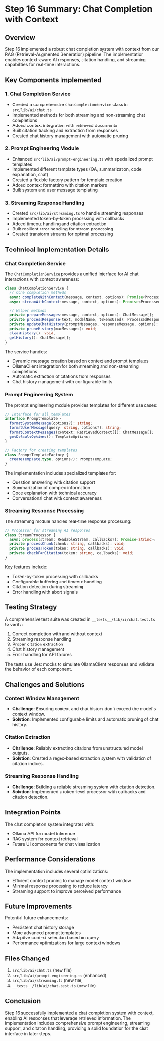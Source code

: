 # Step 16 Summary: Chat Completion with Context

## Overview

Step 16 implemented a robust chat completion system with context from our RAG (Retrieval-Augmented Generation) pipeline. The implementation enables context-aware AI responses, citation handling, and streaming capabilities for real-time interactions.

## Key Components Implemented

### 1. Chat Completion Service

- Created a comprehensive `ChatCompletionService` class in `src/lib/ai/chat.ts`
- Implemented methods for both streaming and non-streaming chat completions
- Added context integration with retrieved documents
- Built citation tracking and extraction from responses
- Created chat history management with automatic pruning

### 2. Prompt Engineering Module

- Enhanced `src/lib/ai/prompt-engineering.ts` with specialized prompt templates
- Implemented different template types (QA, summarization, code explanation, chat)
- Created a flexible factory pattern for template creation
- Added context formatting with citation markers
- Built system and user message templating

### 3. Streaming Response Handling

- Created `src/lib/ai/streaming.ts` to handle streaming responses
- Implemented token-by-token processing with callbacks
- Added timeout handling and citation extraction
- Built resilient error handling for stream processing
- Created transform streams for optimal processing

## Technical Implementation Details

### Chat Completion Service

The `ChatCompletionService` provides a unified interface for AI chat interactions with context awareness:

```typescript
class ChatCompletionService {
  // Core completion methods
  async completeWithContext(message, context, options): Promise<ProcessedResponse>;
  async streamWithContext(message, context, options): Promise<ProcessedResponse>;

  // Helper methods
  private prepareMessages(message, context, options): ChatMessage[];
  private processResponse(text, modelName, tokensUsed): ProcessedResponse;
  private updateChatHistory(promptMessages, responseMessage, options): void;
  private pruneHistory(maxMessages): void;
  clearHistory(): void;
  getHistory(): ChatMessage[];
}
```

The service handles:

- Dynamic message creation based on context and prompt templates
- OllamaClient integration for both streaming and non-streaming completions
- Automatic extraction of citations from responses
- Chat history management with configurable limits

### Prompt Engineering System

The prompt engineering module provides templates for different use cases:

```typescript
// Interface for all templates
interface PromptTemplate {
  formatSystemMessage(options?): string;
  formatUserMessage(query: string, options?): string;
  formatContextMessages(context: RetrievedContext[]): ChatMessage[];
  getDefaultOptions(): TemplateOptions;
}

// Factory for creating templates
class PromptTemplateFactory {
  createTemplate(type, options?): PromptTemplate;
}
```

The implementation includes specialized templates for:

- Question answering with citation support
- Summarization of complex information
- Code explanation with technical accuracy
- Conversational chat with context awareness

### Streaming Response Processing

The streaming module handles real-time response processing:

```typescript
// Processor for streaming AI responses
class StreamProcessor {
  async process(stream: ReadableStream, callbacks?): Promise<string>;
  private processChunk(chunk: string, callbacks): void;
  private processToken(token: string, callbacks): void;
  private checkForCitation(token: string, callbacks): void;
}
```

Key features include:

- Token-by-token processing with callbacks
- Configurable buffering and timeout handling
- Citation detection during streaming
- Error handling with abort signals

## Testing Strategy

A comprehensive test suite was created in `__tests__/lib/ai/chat.test.ts` to verify:

1. Correct completion with and without context
2. Streaming response handling
3. Proper citation extraction
4. Chat history management
5. Error handling for API failures

The tests use Jest mocks to simulate OllamaClient responses and validate the behavior of each component.

## Challenges and Solutions

### Context Window Management

- **Challenge**: Ensuring context and chat history don't exceed the model's context window.
- **Solution**: Implemented configurable limits and automatic pruning of chat history.

### Citation Extraction

- **Challenge**: Reliably extracting citations from unstructured model outputs.
- **Solution**: Created a regex-based extraction system with validation of citation indices.

### Streaming Response Handling

- **Challenge**: Building a reliable streaming system with citation detection.
- **Solution**: Implemented a token-level processor with callbacks and citation detection.

## Integration Points

The chat completion system integrates with:

- Ollama API for model inference
- RAG system for context retrieval
- Future UI components for chat visualization

## Performance Considerations

The implementation includes several optimizations:

- Efficient context pruning to manage model context window
- Minimal response processing to reduce latency
- Streaming support to improve perceived performance

## Future Improvements

Potential future enhancements:

- Persistent chat history storage
- More advanced prompt templates
- Adaptive context selection based on query
- Performance optimizations for large context windows

## Files Changed

1. `src/lib/ai/chat.ts` (new file)
2. `src/lib/ai/prompt-engineering.ts` (enhanced)
3. `src/lib/ai/streaming.ts` (new file)
4. `__tests__/lib/ai/chat.test.ts` (new file)

## Conclusion

Step 16 successfully implemented a chat completion system with context, enabling AI responses that leverage retrieved information. The implementation includes comprehensive prompt engineering, streaming support, and citation handling, providing a solid foundation for the chat interface in later steps.
